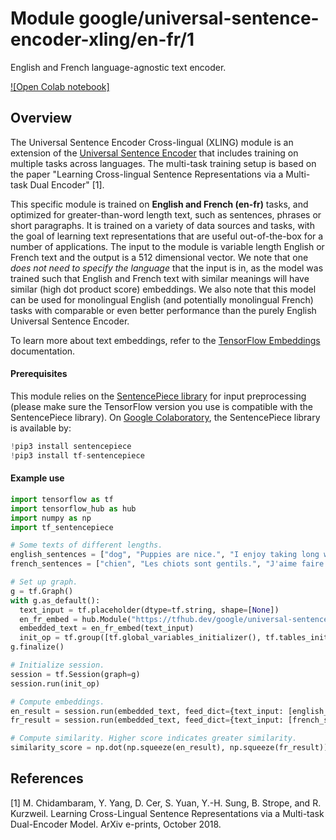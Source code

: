 # Module google/universal-sentence-encoder-xling/en-fr/1

English and French language-agnostic text encoder.

<!-- module-type: text-embedding -->
<!-- asset-path: legacy -->
<!-- network-architecture: Transformer -->
<!-- fine-tunable: true -->
<!-- format: hub -->


[![Open Colab notebook]](https://colab.research.google.com/github/tensorflow/hub/blob/3880b82596d2cf5401095b6ada51cb2d543c2050/examples/colab/cross_lingual_similarity_with_tf_hub_multilingual_universal_encoder.ipynb)

## Overview

The Universal Sentence Encoder Cross-lingual (XLING) module is an extension of
the
[Universal Sentence Encoder](https://tfhub.dev/google/universal-sentence-encoder/2)
that includes training on multiple tasks across languages. The multi-task
training setup is based on the paper "Learning Cross-lingual Sentence
Representations via a Multi-task Dual Encoder" [1].

This specific module is trained on **English and French (en-fr)** tasks, and
optimized for greater-than-word length text, such as sentences, phrases or short
paragraphs. It is trained on a variety of data sources and tasks, with the goal
of learning text representations that are useful out-of-the-box for a number of
applications. The input to the module is variable length English or French text
and the output is a 512 dimensional vector. We note that one _does not need to
specify the language_ that the input is in, as the model was trained such that
English and French text with similar meanings will have similar (high dot
product score) embeddings. We also note that this model can be used for
monolingual English (and potentially monolingual French) tasks with comparable
or even better performance than the purely English Universal Sentence Encoder.

To learn more about text embeddings, refer to the
[TensorFlow Embeddings](https://www.tensorflow.org/tutorials/text/word_embeddings)
documentation.

#### Prerequisites

This module relies on the
[SentencePiece library](https://github.com/google/sentencepiece) for input
preprocessing (please make sure the TensorFlow version you use is compatible
with the SentencePiece library). On
[Google Colaboratory](https://colab.research.google.com/), the SentencePiece
library is available by:

```python
!pip3 install sentencepiece
!pip3 install tf-sentencepiece
```

#### Example use

```python
import tensorflow as tf
import tensorflow_hub as hub
import numpy as np
import tf_sentencepiece

# Some texts of different lengths.
english_sentences = ["dog", "Puppies are nice.", "I enjoy taking long walks along the beach with my dog."]
french_sentences = ["chien", "Les chiots sont gentils.", "J'aime faire de longues promenades sur la plage avec mon chien."]

# Set up graph.
g = tf.Graph()
with g.as_default():
  text_input = tf.placeholder(dtype=tf.string, shape=[None])
  en_fr_embed = hub.Module("https://tfhub.dev/google/universal-sentence-encoder-xling/en-fr/1")
  embedded_text = en_fr_embed(text_input)
  init_op = tf.group([tf.global_variables_initializer(), tf.tables_initializer()])
g.finalize()

# Initialize session.
session = tf.Session(graph=g)
session.run(init_op)

# Compute embeddings.
en_result = session.run(embedded_text, feed_dict={text_input: [english_sentences[0]]})
fr_result = session.run(embedded_text, feed_dict={text_input: [french_sentences[0]]})

# Compute similarity. Higher score indicates greater similarity.
similarity_score = np.dot(np.squeeze(en_result), np.squeeze(fr_result))
```

## References

[1] M. Chidambaram, Y. Yang, D. Cer, S. Yuan, Y.-H. Sung, B. Strope, and R.
Kurzweil. Learning Cross-Lingual Sentence Representations via a Multi-task
Dual-Encoder Model. ArXiv e-prints, October 2018.
